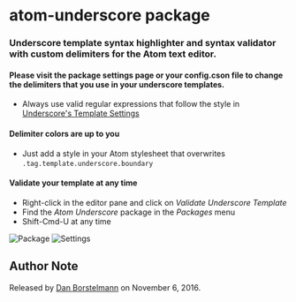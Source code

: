 atom-underscore package
==================

### Underscore template syntax highlighter and syntax validator with custom delimiters for the Atom text editor.

#### Please visit the package settings page or your config.cson file to change the delimiters that you use in your underscore templates.
- Always use valid regular expressions that follow the style in [Underscore's Template Settings](http://underscorejs.org/#template)

#### Delimiter colors are up to you
- Just add a style in your Atom stylesheet that overwrites `.tag.template.underscore.boundary`

#### Validate your template at any time
- Right-click in the editor pane and click on *Validate Underscore Template*
- Find the *Atom Underscore* package in the *Packages* menu
- Shift-Cmd-U at any time

![Package](https://s26.postimg.org/rnvxirrk9/package.png)
![Settings](https://s26.postimg.org/rnvxirrk9/package.png)


## Author Note

Released by [Dan Borstelmann](https://github.com/dborstelmann) on November 6, 2016.

